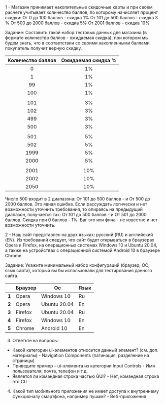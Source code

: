 1 - Магазин принимает накопительные скидочные карты и при своем расчете учитывает количество баллов, по которому начисляет процент скидки: От 0 до 100 баллов - скидка 1% От 101 до 500 баллов - скидка 3 % От 500 до 2000 баллов - скидка 5% От 2001 баллов - скидка 10%

Задание:
Составить такой набор тестовых данных для магазина (в формате количество баллов - ожидаемая скидка), при котором мы будем знать, что в соответствии со своими накопленными баллами покупатель получит верную скидку.


| Количество баллов | Ожидаемая скидка % |
| :-----------------:|:------------------:|
| 0                 | 1%                  |
| 1                 | 1%                  |
| 99                | 1%                  |
| 100               | 1%                  |
|                   |                    |
| 101               | 3%                  |
| 102               | 3%                 |
| 499               | 3%                  |
| 500               | 3%                  |
|                   |                    |
| 501               | 5%                  |
| 502               | 5%                  |
| 1999              | 5%                  |
| 2000              | 5%                  |
|                   |                    |
| 2001              | 10%                 |
| 2002              | 10%                 |
| 2050              | 10%                 |

Число 500 входит в 2 диапазона: От 101 до 500 баллов - и От 500 до 2000 баллов. Это явная ошибка. Если рассуждать логически и нет возможности уточнить требования, то опираясь на предыдущий диапазон, получается так:
От 101 до 500 баллов - и От 501 до 2000 баллов.
Скидка при 0 баллов - 1%. Баг это или фича - не известно и нет возможности уточнить.



2 - Наш сайт представлен на двух языках: русский (RU) и английский (EN). Из требований следует, что сайт будет открываться в браузерах Opera и Firefox, на операционных системах Windows 10 и Ubuntu 20.04, а также на устройствах с операционной системой Android 10 в браузере Chrome.


Задание: Укажите минимальный набор конфигураций (браузер, ОС, язык сайта), который вы бы использовали для тестирования данного сайта.

| **<br>** | **Браузер** | **Ос**       | **Язык** |
| -------- | ----------- | ------------ | -------- |
| **1**    | Opera       | Windows 10   | Ru       |
| **2**    | Opera       | Ubuntu 20.04 | En       |
| **3**    | Firefox     | Ubuntu 20.04 | Ru       |
| **4**    | Firefox     | Windows 10   | En       |
| **5**    | Chrome      | Android 10   | En       |


3. Ответьте на вопросы:
- Какой категории ui-элементов относится данный элемент? (см. доп. материалы) - Navigation Components (пагинация, разделение на страницы)
- Приведите пример - ui-элемента из категории Input Controls  - Имя пользователя, почта, телефон и т.д.
- Является ли командная строка частью GUI? - Нет, командная строка это CLI


4. Какой тип мобильного приложения не имеет доступа к внутреннему функционалу смартфона, например пушам? - Веб-приложения

